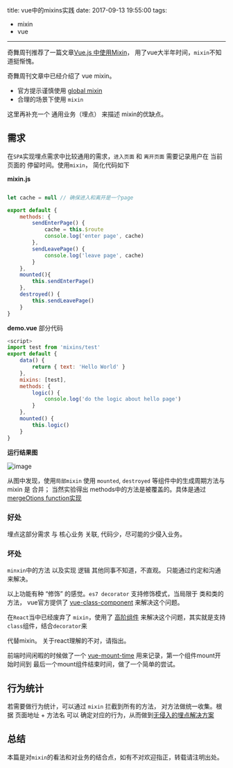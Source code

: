 title: vue中的mixins实践
date: 2017-09-13 19:55:00
tags:
 - mixin
 - vue
---

奇舞周刊推荐了一篇文章[Vue.js 中使用Mixin](http://zcfy.cc/article/using-mixins-in-vue-js-css-tricks-3257.html)， 用了vue大半年时间，`mixin`不知道挺惭愧。

奇舞周刊文章中已经介绍了 vue mixin。

- 官方提示谨慎使用 [global mixin](http://vuejs.org/v2/guide/mixins.html#Global-Mixin)
- 合理的场景下使用 `mixin`

这里再补充一个 通用业务（埋点） 来描述 mixin的优缺点。 <!--more-->

## 需求

在`SPA`实现埋点需求中比较通用的需求，`进入页面` 和 `离开页面` 需要记录用户在 当前页面的 停留时间。使用`mixin`， 简化代码如下

**mixin.js**
```javascript

let cache = null // 确保进入和离开是一个page

export default {
    methods: {
        sendEnterPage() {
            cache = this.$route
            console.log('enter page', cache)
        },
        sendLeavePage() {
            console.log('leave page', cache)
        }
    },
    mounted(){
        this.sendEnterPage()
    },
    destroyed() {
        this.sendLeavePage()
    }
}

```

**demo.vue**  部分代码

```javascript
<script>
import test from 'mixins/test'
export default {
    data() {
        return { text: 'Hello World' }
    },
    mixins: [test],
    methods: {
        logic() {
            console.log('do the logic about hello page')
        }
    },
    mounted() {
        this.logic()
    }
}
```

**运行结果图**

![image](https://user-images.githubusercontent.com/2155745/30382229-385a8f70-9864-11e7-8fc7-01439d8a24f2.png)

从图中发现，使用`局部mixin` 使用 `mounted`, `destroyed` 等组件中的生成周期方法与 mixin 是 合并； 当然实验得出 methods中的方法是被覆盖的。具体是通过 [mergeOtions function实现](https://github.com/vuejs/vue/blob/master/src/core/util/options.js)

### 好处

埋点这部分需求 与 核心业务 关联, 代码少，尽可能的少侵入业务。

### 坏处

`minxin`中的方法 以及实现 逻辑 其他同事不知道，不直观。 只能通过约定和沟通来解决。

以上功能有种 “修饰” 的感觉。`es7 decorator` 支持修饰模式，当局限于 类和类的方法， vue官方提供了 [vue-class-component](https://github.com/vuejs/vue-class-component) 来解决这个问题。

在`React`当中已经废弃了 `mixin`，使用了 [高阶组件](https://juejin.im/post/595243d96fb9a06bbd6f5ccd) 来解决这个问题，其实就是支持 `class`组件，结合`decorator`来

代替mixin。 关于react理解的不对，请指出。

前端时间闲暇的时候做了一个 [vue-mount-time](https://github.com/jiangtao/vue-mount-time/) 用来记录，第一个组件mount开始时间到 最后一个mount组件结束时间，做了一个简单的尝试。

## 行为统计

若需要做行为统计，可以通过 `mixin` 拦截到所有的方法， 对方法做统一收集。根据 页面地址 +  方法名 可以 确定对应的行为，从而做到[无侵入的埋点解决方案](https://github.com/vue-tools/vue-analysis)

## 总结

本篇是对`mixin`的看法和对业务的结合点，如有不对欢迎指正，转载请注明出处。

